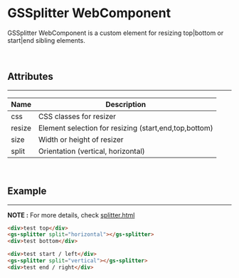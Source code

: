 # GSSplitter WebComponent

GSSplitter WebComponent is a custom element for resizing top|bottom or start|end sibling elements.

<br>

## Attributes
---

| Name               | Description                                                   |
|--------------------|---------------------------------------------------------------|
| css                | CSS classes for resizer                                       |
| resize             | Element selection for resizing (start,end,top,bottom)         |
| size               | Width or height of resizer                                    |
| split              | Orientation (vertical, horizontal)                            |

<br>

## Example
---

**NOTE :** 
For more details, check [splitter.html](../../demos/splitter.html)

```html
<div>test top</div>
<gs-splitter split="horizontal"></gs-splitter>
<div>test bottom</div>
```

```html
<div>test start / left</div>
<gs-splitter split="vertical"></gs-splitter>
<div>test end / right</div>
```